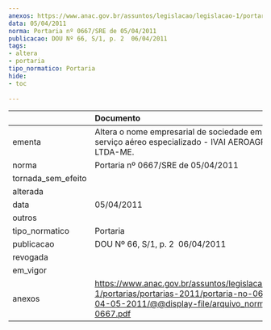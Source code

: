 ```yaml
---
anexos: https://www.anac.gov.br/assuntos/legislacao/legislacao-1/portarias/portarias-2011/portaria-no-0667-sre-de-04-05-2011/@@display-file/arquivo_norma/PA2011-0667.pdf
data: 05/04/2011
norma: Portaria nº 0667/SRE de 05/04/2011
publicacao: DOU Nº 66, S/1, p. 2  06/04/2011
tags:
- altera
- portaria
tipo_normatico: Portaria
hide: 
- toc 
 
---
```


|                    | Documento                                                                                                                                                         |
|:-------------------|:------------------------------------------------------------------------------------------------------------------------------------------------------------------|
| ementa             | Altera o nome empresarial de sociedade empresária de serviço aéreo especializado - IVAI AEROAGRICOLA LTDA-ME.                                                     |
| norma              | Portaria nº 0667/SRE de 05/04/2011                                                                                                                                |
| tornada_sem_efeito |                                                                                                                                                                   |
| alterada           |                                                                                                                                                                   |
| data               | 05/04/2011                                                                                                                                                        |
| outros             |                                                                                                                                                                   |
| tipo_normatico     | Portaria                                                                                                                                                          |
| publicacao         | DOU Nº 66, S/1, p. 2  06/04/2011                                                                                                                                  |
| revogada           |                                                                                                                                                                   |
| em_vigor           |                                                                                                                                                                   |
| anexos             | https://www.anac.gov.br/assuntos/legislacao/legislacao-1/portarias/portarias-2011/portaria-no-0667-sre-de-04-05-2011/@@display-file/arquivo_norma/PA2011-0667.pdf |